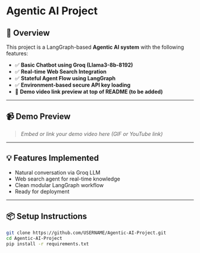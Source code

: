 # Agentic AI Project

## 🚀 Overview
This project is a LangGraph-based **Agentic AI system** with the following features:

- ✅ **Basic Chatbot using Groq (Llama3-8b-8192)**
- ✅ **Real-time Web Search Integration**
- ✅ **Stateful Agent Flow using LangGraph**
- ✅ **Environment-based secure API key loading**
- 🎥 **Demo video link preview at top of README (to be added)**

---
## 📹 Demo Preview
> _Embed or link your demo video here (GIF or YouTube link)_

---
## 💡 Features Implemented
- Natural conversation via Groq LLM
- Web search agent for real-time knowledge
- Clean modular LangGraph workflow
- Ready for deployment

---
## 📦 Setup Instructions
```bash
git clone https://github.com/USERNAME/Agentic-AI-Project.git
cd Agentic-AI-Project
pip install -r requirements.txt
